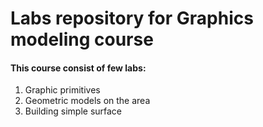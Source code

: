 # Labs repository for Graphics modeling course

#### This course consist of few labs:

1. Graphic primitives
2. Geometric models on the area
3. Building simple surface
